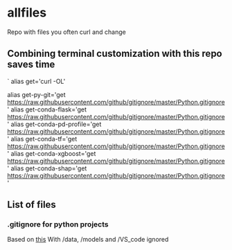 # allfiles
Repo with files you often curl and change

## Combining terminal customization with this repo saves time
`
alias get='curl -OL'

alias get-py-git='get https://raw.githubusercontent.com/github/gitignore/master/Python.gitignore'
alias get-conda-flask='get https://raw.githubusercontent.com/github/gitignore/master/Python.gitignore'
alias get-conda-pd-profile='get https://raw.githubusercontent.com/github/gitignore/master/Python.gitignore'
alias get-conda-tf='get https://raw.githubusercontent.com/github/gitignore/master/Python.gitignore'
alias get-conda-xgboost='get https://raw.githubusercontent.com/github/gitignore/master/Python.gitignore'
alias get-conda-shap='get https://raw.githubusercontent.com/github/gitignore/master/Python.gitignore'

## List of files

### .gitignore for python projects
Based on [this](https://raw.githubusercontent.com/github/gitignore/master/Python.gitignore)
With /data, /models and /VS_code ignored 
